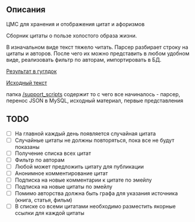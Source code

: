 ## Описания
ЦМС для хранения и отображения цитат и афоризмов 

Сборник цитаты о пользе холостого образа жизни. 

В изначальном виде текст тяжело читать. Парсер разбирает строку на цитаты и авторов. После чего их можно представить в любом удобном виде, реализовать фильтр по авторам, импортировать в БД.

[Результат в гуглдок](https://docs.google.com/document/d/1kA-yRMTNnxF_-qa04zlY7m_Xd2C0gMlArkii-fHlEDw/edit?usp=sharing)

[Исходный текст](/support_scripts/quotes.txt)

папка [/support_scripts](/support_scripts) содержит то с чего все начиналось - парсер, перенос JSON в MySQL, исходный материал, первые представления

## TODO
- [ ] На главной каждый день появляется случайная цитата
- [ ] Случайные цитаты не должны повторяться, пока все не будут показаны
- [ ] Получение списка всех цитат
- [ ] Фильтр по авторам 
- [ ] Любой может предложить цитату для публикации
- [ ] Анонимное комментирование цитат
- [ ] Подписка на новые комментарии к цитате по эмейлу
- [ ] Подписка на новые цитаты по эмейлу
- [ ] Помимо авторства должна быть графа для указания источника (книга, статья, фильм)
- [ ] В списке со всеми цитатами необходимо разместить якорные ссылки для каждой цитаты